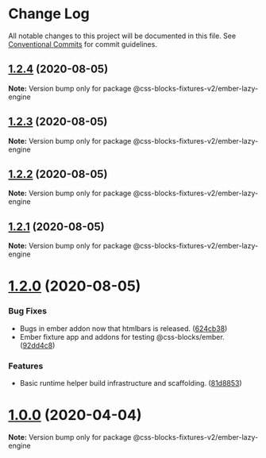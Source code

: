 # Change Log

All notable changes to this project will be documented in this file.
See [Conventional Commits](https://conventionalcommits.org) for commit guidelines.

## [1.2.4](https://github.com/linkedin/css-blocks/compare/v1.2.3...v1.2.4) (2020-08-05)

**Note:** Version bump only for package @css-blocks-fixtures-v2/ember-lazy-engine





## [1.2.3](https://github.com/linkedin/css-blocks/compare/v1.2.2...v1.2.3) (2020-08-05)

**Note:** Version bump only for package @css-blocks-fixtures-v2/ember-lazy-engine





## [1.2.2](https://github.com/linkedin/css-blocks/compare/v1.2.1...v1.2.2) (2020-08-05)

**Note:** Version bump only for package @css-blocks-fixtures-v2/ember-lazy-engine





## [1.2.1](https://github.com/linkedin/css-blocks/compare/v1.2.0...v1.2.1) (2020-08-05)

**Note:** Version bump only for package @css-blocks-fixtures-v2/ember-lazy-engine





# [1.2.0](https://github.com/linkedin/css-blocks/compare/v1.1.2...v1.2.0) (2020-08-05)


### Bug Fixes

* Bugs in ember addon now that htmlbars is released. ([624cb38](https://github.com/linkedin/css-blocks/commit/624cb38dc52318558e26a2fcba41cb47c9b9e4a2))
* Ember fixture app and addons for testing @css-blocks/ember. ([92dd4c8](https://github.com/linkedin/css-blocks/commit/92dd4c8fdf5b3b7ac3fa8d8051136b929070277a))


### Features

* Basic runtime helper build infrastructure and scaffolding. ([81d8853](https://github.com/linkedin/css-blocks/commit/81d885340087a627c5b31e20682c37f5d17aed06))





# [1.0.0](https://github.com/linkedin/css-blocks/compare/v1.0.0-alpha.7...v1.0.0) (2020-04-04)

**Note:** Version bump only for package @css-blocks-fixtures-v2/ember-lazy-engine
